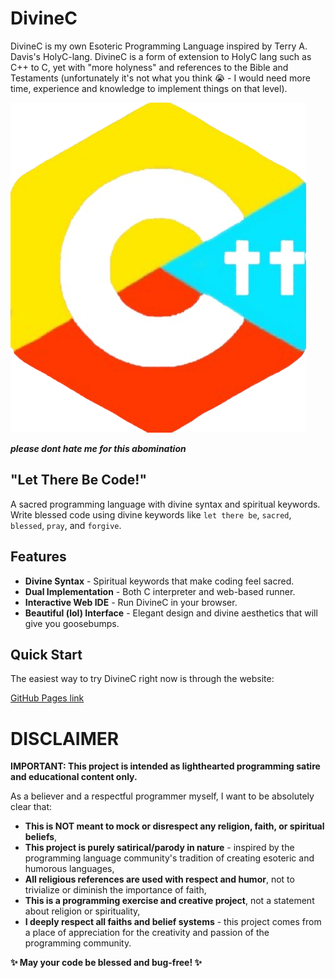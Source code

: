 # DivineC

DivineC is my own Esoteric Programming Language inspired by Terry A. Davis's HolyC-lang. DivineC is a form of extension to HolyC lang such as C++ to C, yet with "more holyness" and references to the Bible and Testaments (unfortunately it's not what you think 😭 - I would need more time, experience and knowledge to implement things on that level).

![logo](./divineC.png)

**_please dont hate me for this abomination_**

## **"Let There Be Code!"**

A sacred programming language with divine syntax and spiritual keywords.
Write blessed code using divine keywords like `let there be`, `sacred`, `blessed`, `pray`, and `forgive`.

## Features

- **Divine Syntax** - Spiritual keywords that make coding feel sacred.
- **Dual Implementation** - Both C interpreter and web-based runner.
- **Interactive Web IDE** - Run DivineC in your browser.
- **Beautiful (lol) Interface** - Elegant design and divine aesthetics that will give you goosebumps.

## Quick Start

The easiest way to try DivineC right now is through the website:

[GitHub Pages link](https://asmagaa.github.io/DivineC-lang/)

# DISCLAIMER

**IMPORTANT: This project is intended as lighthearted programming satire and educational content only.**

As a believer and a respectful programmer myself, I want to be absolutely clear that:

- **This is NOT meant to mock or disrespect any religion, faith, or spiritual beliefs**,
- **This project is purely satirical/parody in nature** - inspired by the programming language community's tradition of creating esoteric and humorous languages,
- **All religious references are used with respect and humor**, not to trivialize or diminish the importance of faith,
- **This is a programming exercise and creative project**, not a statement about religion or spirituality,
- **I deeply respect all faiths and belief systems** - this project comes from a place of appreciation for the creativity and passion of the programming community.



**✨ May your code be blessed and bug-free! ✨**
